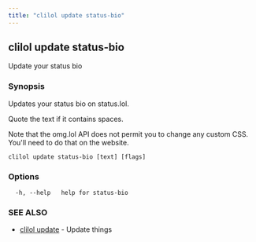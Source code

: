 ```yaml
---
title: "clilol update status-bio"
---
```

## clilol update status-bio

Update your status bio

### Synopsis

Updates your status bio on status.lol.

Quote the text if it contains spaces.

Note that the omg.lol API does not permit you to change any custom
CSS. You'll need to do that on the website.

```
clilol update status-bio [text] [flags]
```

### Options

```
  -h, --help   help for status-bio
```

### SEE ALSO

* [clilol update](clilol_update.md)	 - Update things

